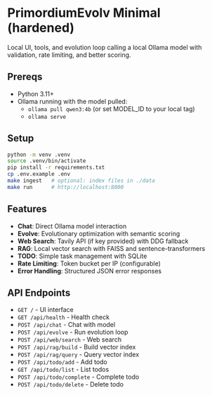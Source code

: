 # PrimordiumEvolv Minimal (hardened)
Local UI, tools, and evolution loop calling a local Ollama model with validation, rate limiting, and better scoring.

## Prereqs
- Python 3.11+
- Ollama running with the model pulled:
  - `ollama pull qwen3:4b` (or set MODEL_ID to your local tag)
  - `ollama serve`

## Setup
```bash
python -m venv .venv
source .venv/bin/activate
pip install -r requirements.txt
cp .env.example .env
make ingest   # optional: index files in ./data
make run      # http://localhost:8000
```

## Features
- **Chat**: Direct Ollama model interaction
- **Evolve**: Evolutionary optimization with semantic scoring
- **Web Search**: Tavily API (if key provided) with DDG fallback
- **RAG**: Local vector search with FAISS and sentence-transformers
- **TODO**: Simple task management with SQLite
- **Rate Limiting**: Token bucket per IP (configurable)
- **Error Handling**: Structured JSON error responses

## API Endpoints
- `GET /` - UI interface
- `GET /api/health` - Health check
- `POST /api/chat` - Chat with model
- `POST /api/evolve` - Run evolution loop
- `POST /api/web/search` - Web search
- `POST /api/rag/build` - Build vector index
- `POST /api/rag/query` - Query vector index
- `POST /api/todo/add` - Add todo
- `GET /api/todo/list` - List todos
- `POST /api/todo/complete` - Complete todo
- `POST /api/todo/delete` - Delete todo
